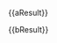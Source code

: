 <p id="a">{{aResult}}</p>
<p id="b">{{bResult}}</p>

<script setup>
import { result as aResult } from '@dir/a.js'
import { result as bResult } from '@dir/b.js'
</script>
